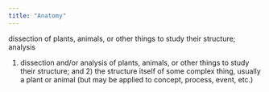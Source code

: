 ```yaml
---
title: "Anatomy"
---
```

dissection of plants, animals, or other things to study their structure; analysis

1) dissection and/or analysis of plants, animals, or other things to study their structure; and 2) the structure itself of some complex thing, usually a plant or animal (but may be applied to concept, process, event, etc.)

